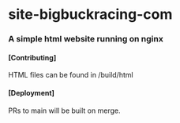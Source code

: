 # site-bigbuckracing-com

### A simple html website running on nginx

#### [Contributing]
HTML files can be found in /build/html

#### [Deployment]
PRs to main will be built on merge.